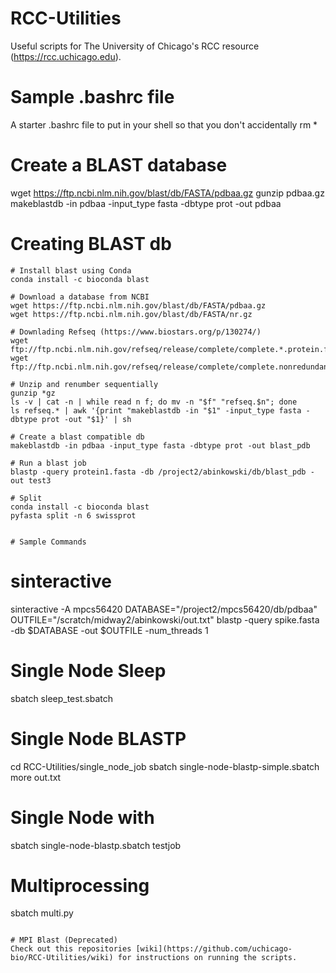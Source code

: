 # RCC-Utilities
Useful scripts for The University of Chicago's RCC resource (https://rcc.uchicago.edu). 


# Sample .bashrc file
A starter .bashrc file to put in your shell so that you don't accidentally rm *


# Create a BLAST database
wget https://ftp.ncbi.nlm.nih.gov/blast/db/FASTA/pdbaa.gz
gunzip pdbaa.gz
makeblastdb -in pdbaa -input_type fasta -dbtype prot -out pdbaa

# Creating BLAST db

```
# Install blast using Conda
conda install -c bioconda blast

# Download a database from NCBI
wget https://ftp.ncbi.nlm.nih.gov/blast/db/FASTA/pdbaa.gz
wget https://ftp.ncbi.nlm.nih.gov/blast/db/FASTA/nr.gz

# Downlading Refseq (https://www.biostars.org/p/130274/)
wget ftp://ftp.ncbi.nlm.nih.gov/refseq/release/complete/complete.*.protein.faa.gz
wget ftp://ftp.ncbi.nlm.nih.gov/refseq/release/complete/complete.nonredundant_protein.*.protein.faa.gz

# Unzip and renumber sequentially
gunzip *gz
ls -v | cat -n | while read n f; do mv -n "$f" "refseq.$n"; done 
ls refseq.* | awk '{print "makeblastdb -in "$1" -input_type fasta -dbtype prot -out "$1}' | sh

# Create a blast compatible db
makeblastdb -in pdbaa -input_type fasta -dbtype prot -out blast_pdb

# Run a blast job
blastp -query protein1.fasta -db /project2/abinkowski/db/blast_pdb -out test3

# Split
conda install -c bioconda blast
pyfasta split -n 6 swissprot 


# Sample Commands

```
# sinteractive
sinteractive -A mpcs56420
DATABASE="/project2/mpcs56420/db/pdbaa"
OUTFILE="/scratch/midway2/abinkowski/out.txt"
blastp -query spike.fasta -db $DATABASE -out $OUTFILE  -num_threads 1

# Single Node Sleep
sbatch sleep_test.sbatch 

# Single Node BLASTP 
cd RCC-Utilities/single_node_job
sbatch single-node-blastp-simple.sbatch 
more out.txt

# Single Node with 
sbatch single-node-blastp.sbatch testjob

# Multiprocessing
sbatch multi.py 

```

# MPI Blast (Deprecated)
Check out this repositories [wiki](https://github.com/uchicago-bio/RCC-Utilities/wiki) for instructions on running the scripts.


